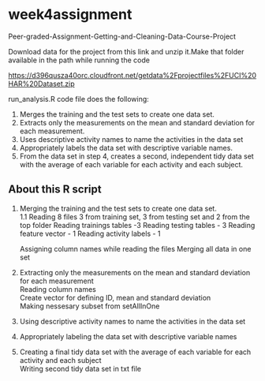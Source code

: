# week4assignment
Peer-graded-Assignment-Getting-and-Cleaning-Data-Course-Project

Download data for the project from this link and unzip it.Make that folder available in the path while running the code

https://d396qusza40orc.cloudfront.net/getdata%2Fprojectfiles%2FUCI%20HAR%20Dataset.zip


 run_analysis.R code file does the following:

1. Merges the training and the test sets to create one data set.
2. Extracts only the measurements on the mean and standard deviation for each measurement.
3. Uses descriptive activity names to name the activities in the data set
4. Appropriately labels the data set with descriptive variable names.
5. From the data set in step 4, creates a second, independent tidy data set with the average of each variable for each activity and each subject.


## About this R script

1. Merging the training and the test sets to create one data set.   
  1.1 Reading  8 files 3 from training set, 3 from testing set and 2 from the top folder
    Reading trainings tables   -3 
    Reading testing tables   - 3
    Reading feature vector   - 1
    Reading activity labels  - 1
    
    Assigning column names while reading the files
    Merging all data in one set   
    
2. Extracting only the measurements on the mean and standard deviation for each measurement   
  Reading column names  
  Create vector for defining ID, mean and standard deviation   
  Making nessesary subset from setAllInOne   
  
3. Using descriptive activity names to name the activities in the data set   

4. Appropriately labeling the data set with descriptive variable names   

5. Creating a final tidy data set with the average of each variable for each activity and each subject   
  Writing second tidy data set in txt file
  
  
  